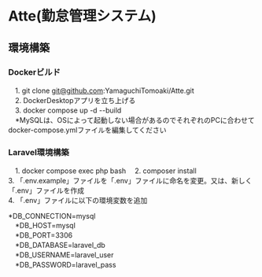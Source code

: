# Atte(勤怠管理システム)

## 環境構築
### Dockerビルド

　1. git clone git@github.com:YamaguchiTomoaki/Atte.git  
　2. DockerDesktopアプリを立ち上げる  
　3. docker compose up -d --build  
　*MySQLは、OSによって起動しない場合があるのでそれぞれのPCに合わせてdocker-compose.ymlファイルを編集してください  

### Laravel環境構築

　1. docker compose exec php bash
　2. composer install  
  3. 「.env.example」ファイルを「.env」ファイルに命名を変更。又は、新しく「.env」ファイルを作成  
  4. 「.env」ファイルに以下の環境変数を追加

  *DB_CONNECTION=mysql  
　*DB_HOST=mysql  
　*DB_PORT=3306  
　*DB_DATABASE=laravel_db  
　*DB_USERNAME=laravel_user  
　*DB_PASSWORD=laravel_pass  
